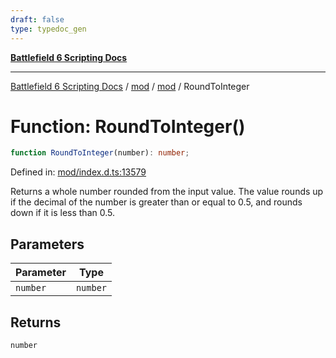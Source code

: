```yaml
---
draft: false
type: typedoc_gen
---
```


[**Battlefield 6 Scripting Docs**](../../../_index.md)

***

[Battlefield 6 Scripting Docs](../../../_index.md) / [mod](../../_index.md) / [mod](../_index.md) / RoundToInteger

# Function: RoundToInteger()

```ts
function RoundToInteger(number): number;
```

Defined in: [mod/index.d.ts:13579](https://github.com/battlefield-portal-community/portal-docs/blob/6d87e21c5922a3efb03c634dbe98e5fe6e797672/generators/santiago/mod/index.d.ts#L13579)

Returns a whole number rounded from the input value. The value rounds up if the decimal of the number is greater than or equal to 0.5, and rounds down if it is less than 0.5.

## Parameters

| Parameter | Type |
| ------ | ------ |
| `number` | `number` |

## Returns

`number`
